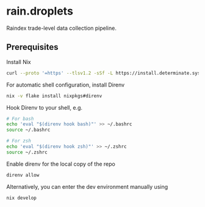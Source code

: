 # rain.droplets

Raindex trade-level data collection pipeline.

## Prerequisites

Install Nix

``` sh
curl --proto '=https' --tlsv1.2 -sSf -L https://install.determinate.systems/nix | sh -s -- install
```

For automatic shell configuration, install Direnv

``` sh
nix -v flake install nixpkgs#direnv
```

Hook Direnv to your shell, e.g. 

``` sh
# For bash
echo 'eval "$(direnv hook bash)"' >> ~/.bashrc
source ~/.bashrc

# For zsh
echo 'eval "$(direnv hook zsh)"' >> ~/.zshrc
source ~/.zshrc
```

Enable direnv for the local copy of the repo

``` sh
direnv allow
```

Alternatively, you can enter the dev environment manually using

``` sh
nix develop
```
